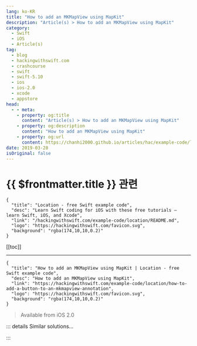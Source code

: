 ```yaml
---
lang: ko-KR
title: "How to add an MKMapView using MapKit"
description: "Article(s) > How to add an MKMapView using MapKit"
category:
  - Swift
  - iOS
  - Article(s)
tag: 
  - blog
  - hackingwithswift.com
  - crashcourse
  - swift
  - swift-5.10
  - ios
  - ios-2.0
  - xcode
  - appstore
head:
  - - meta:
    - property: og:title
      content: "Article(s) > How to add an MKMapView using MapKit"
    - property: og:description
      content: "How to add an MKMapView using MapKit"
    - property: og:url
      content: https://chanhi2000.github.io/articles/hac/example-code/location/how-to-add-an-mkmapview-using-mapkit.html
date: 2019-03-28
isOriginal: false
---
```


# {{ $frontmatter.title }} 관련

```component VPCard
{
  "title": "Location - free Swift example code",
  "desc": "Learn Swift coding for iOS with these free tutorials – learn Swift, iOS, and Xcode",
  "link": "/hackingwithswift.com/example-code/location/README.md",
  "logo": "https://hackingwithswift.com/favicon.svg",
  "background": "rgba(174,10,10,0.2)"
}
```

[[toc]]

---

```component VPCard
{
  "title": "How to add an MKMapView using MapKit | Location - free Swift example code",
  "desc": "How to add an MKMapView using MapKit",
  "link": "https://hackingwithswift.com/example-code/location/how-to-add-a-button-to-an-mkmapview-annotation",
  "logo": "https://hackingwithswift.com/favicon.svg",
  "background": "rgba(174,10,10,0.2)"
}
```

> Available from iOS 2.0

<!-- TODO: 작성 -->

<!-- 
Map views are pretty easy in iOS, largely because they are baked right into Interface Builder. That's right: open your storyboard, drag a map view into your view, and you're already most of the way there!

But there is one further thing to do, which is where people get confused: by default, the map framework won't actually be loaded when your app is run, which will make your app crash when it tries to show the map view.

The solution is simple: go to your project navigation, choose the Capabilities tab, then look for the "Maps" item and set it to be On. That's it!
-->

::: details Similar solutions…

<!--
/example-code/location/how-to-add-annotations-to-mkmapview-using-mkpointannotation-and-mkpinannotationview">How to add annotations to MKMapView using MKPointAnnotation and MKPinAnnotationView</a>
/example-code/location/how-to-find-directions-using-mkmapview-and-mkdirectionsrequest">How to find directions using MKMapView and MKDirections.Request</a>
/example-code/location/how-to-add-a-button-to-an-mkmapview-annotation">How to add a button to an MKMapView annotation</a>
/example-code/location/adding-places-to-mkmapview-using-mkplacemark">Adding places to MKMapView using MKPlacemark</a>
/quick-start/swiftui/how-to-create-multi-column-lists-using-table">How to create multi-column lists using Table</a></ul>
-->

:::

